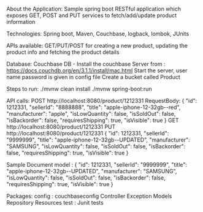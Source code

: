 About the Application:
Sample spring boot RESTful application which exposes GET, POST and PUT services to fetch/add/update product information

Technologies:
Spring boot, Maven, Couchbase, logback, lombok, JUnits

APIs available:
GET/PUT/POST for creating a new product, updating the product info and fetching the product details

Database:
Couchbase DB - Install the couchbase Server from : https://docs.couchdb.org/en/3.1.1/install/mac.html
Start the server, user name password is given in config file
Create a bucket called Product

Steps to run:
./mvnw clean install
./mvnw spring-boot:run

API calls:
POST http://localhost:8080/product/1212331
RequestBody:
{
  "id": 1212331,
  "sellerId": "8888888",
  "title": "apple-iphone-12-32gb--red",
  "manufacturer": "apple",
  "isLowQuantity": false,
  "isSoldOut": false,
  "isBackorder": false,
  "requiresShipping": true,
  "isVisible": true
}
GET http://localhost:8080/product/1212331
PUT http://localhost:8080/product/1212331
{
  "id": 1212331,
  "sellerId": "9999999",
  "title": "apple-iphone-12-32gb--UPDATED",
  "manufacturer": "SAMSUNG",
  "isLowQuantity": false,
  "isSoldOut": false,
  "isBackorder": false,
  "requiresShipping": true,
  "isVisible": true
}

Sample Document model :
{
  "id": 1212331,
  "sellerId": "9999999",
  "title": "apple-iphone-12-32gb--UPDATED",
  "manufacturer": "SAMSUNG",
  "isLowQuantity": false,
  "isSoldOut": false,
  "isBackorder": false,
  "requiresShipping": true,
  "isVisible": true
}

Packages:
config : couchbaseconfig 
Controller
Exception
Models
Repository
Resources
test : Junit tests




